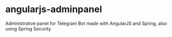 # angularjs-adminpanel
Administrative panel for Telegram Bot made with AngularJS and Spring, also using Spring Security
